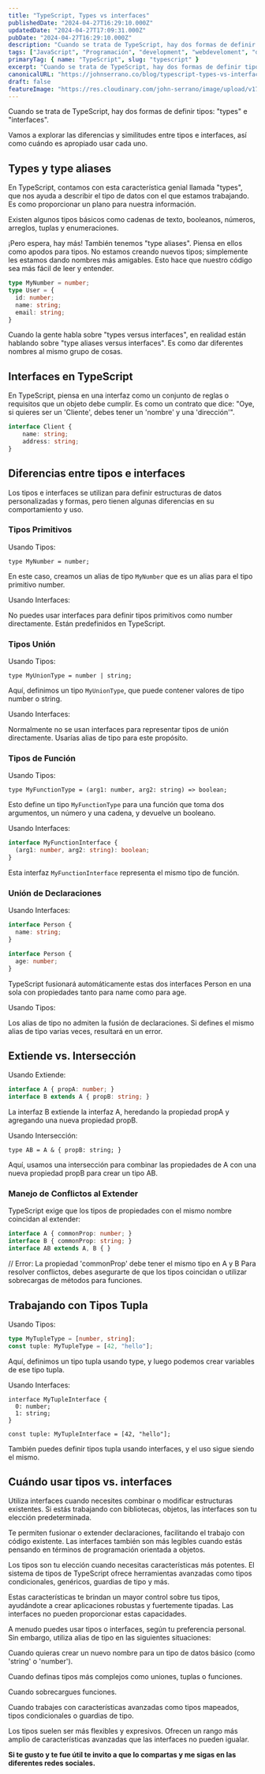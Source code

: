 ```yaml
---
title: "TypeScript, Types vs interfaces"
publishedDate: "2024-04-27T16:29:10.000Z"
updatedDate: "2024-04-27T17:09:31.000Z"
pubDate: "2024-04-27T16:29:10.000Z"
description: "Cuando se trata de TypeScript, hay dos formas de definir tipos: 'types' e 'interfaces'. Vamos a explorar las diferencias y similitudes entre tipos e interfaces, así como cuándo es apropiado usar cada uno."
tags: ["JavaScript", "Programación", "development", "webdeveloment", "desarrollo-web", "JavaScript", "TypeScript"]
primaryTag: { name: "TypeScript", slug: "typescript" }
excerpt: "Cuando se trata de TypeScript, hay dos formas de definir tipos: 'types' e 'interfaces'. Vamos a explorar las diferencias y similitudes entre tipos e interfaces, así como cuándo es apropiado usar cada uno."
canonicalURL: "https://johnserrano.co/blog/typescript-types-vs-interfaces"
draft: false
featureImage: "https://res.cloudinary.com/john-serrano/image/upload/v1714237227/John%20Serrano/Blog%20Post/types-vs-interface/Dise%C3%B1o_sin_t%C3%ADtulo_fciqsh.png"
---
```


Cuando se trata de TypeScript, hay dos formas de definir tipos: "types" e "interfaces".

Vamos a explorar las diferencias y similitudes entre tipos e interfaces, así como cuándo es apropiado usar cada uno.

## Types y type aliases

En TypeScript, contamos con esta característica genial llamada "types", que nos ayuda a describir el tipo de datos con el que estamos trabajando. Es como proporcionar un plano para nuestra información.

Existen algunos tipos básicos como cadenas de texto, booleanos, números, arreglos, tuplas y enumeraciones.

¡Pero espera, hay más! También tenemos "type aliases". Piensa en ellos como apodos para tipos. No estamos creando nuevos tipos; simplemente les estamos dando nombres más amigables. Esto hace que nuestro código sea más fácil de leer y entender.

```ts
type MyNumber = number;
type User = {
  id: number;
  name: string;
  email: string;
}
```

Cuando la gente habla sobre "types versus interfaces", en realidad están hablando sobre "type aliases versus interfaces". Es como dar diferentes nombres al mismo grupo de cosas.

## Interfaces en TypeScript

En TypeScript, piensa en una interfaz como un conjunto de reglas o requisitos que un objeto debe cumplir. Es como un contrato que dice: "Oye, si quieres ser un 'Cliente', debes tener un 'nombre' y una 'dirección'".

```ts
interface Client { 
    name: string; 
    address: string;
}
```

## Diferencias entre tipos e interfaces
Los tipos e interfaces se utilizan para definir estructuras de datos personalizadas y formas, pero tienen algunas diferencias en su comportamiento y uso.

### Tipos Primitivos
Usando Tipos:

`type MyNumber = number;`

En este caso, creamos un alias de tipo `MyNumber` que es un alias para el tipo primitivo number.

Usando Interfaces:

No puedes usar interfaces para definir tipos primitivos como number directamente. Están predefinidos en TypeScript.

### Tipos Unión
Usando Tipos:

`type MyUnionType = number | string;`

Aquí, definimos un tipo `MyUnionType`, que puede contener valores de tipo number o string.

Usando Interfaces:

Normalmente no se usan interfaces para representar tipos de unión directamente. Usarías alias de tipo para este propósito.

### Tipos de Función
Usando Tipos:

`type MyFunctionType = (arg1: number, arg2: string) => boolean;`

Esto define un tipo `MyFunctionType` para una función que toma dos argumentos, un número y una cadena, y devuelve un booleano.

Usando Interfaces:

```ts
interface MyFunctionInterface {
  (arg1: number, arg2: string): boolean;
}
```
Esta interfaz `MyFunctionInterface` representa el mismo tipo de función.

### Unión de Declaraciones
Usando Interfaces:

```ts
interface Person {
  name: string;
}
```

```ts
interface Person {
  age: number;
}
```

TypeScript fusionará automáticamente estas dos interfaces Person en una sola con propiedades tanto para name como para age.

Usando Tipos:

Los alias de tipo no admiten la fusión de declaraciones. Si defines el mismo alias de tipo varias veces, resultará en un error.

## Extiende vs. Intersección
Usando Extiende:

```ts
interface A { propA: number; }
interface B extends A { propB: string; }
```

La interfaz B extiende la interfaz A, heredando la propiedad propA y agregando una nueva propiedad propB.

Usando Intersección:

`type AB = A & { propB: string; }`

Aquí, usamos una intersección para combinar las propiedades de A con una nueva propiedad propB para crear un tipo AB.

### Manejo de Conflictos al Extender

TypeScript exige que los tipos de propiedades con el mismo nombre coincidan al extender:

```ts
interface A { commonProp: number; }
interface B { commonProp: string; }
interface AB extends A, B { }
```
// Error: La propiedad 'commonProp' debe tener el mismo tipo en A y B
Para resolver conflictos, debes asegurarte de que los tipos coincidan o utilizar sobrecargas de métodos para funciones.

## Trabajando con Tipos Tupla
Usando Tipos:

```ts
type MyTupleType = [number, string];
const tuple: MyTupleType = [42, "hello"];
```

Aquí, definimos un tipo tupla usando type, y luego podemos crear variables de ese tipo tupla.

Usando Interfaces:

```
interface MyTupleInterface {
  0: number;
  1: string;
}
```

`const tuple: MyTupleInterface = [42, "hello"];`

También puedes definir tipos tupla usando interfaces, y el uso sigue siendo el mismo.


## Cuándo usar tipos vs. interfaces

Utiliza interfaces cuando necesites combinar o modificar estructuras existentes. Si estás trabajando con bibliotecas, objetos, las interfaces son tu elección predeterminada.

Te permiten fusionar o extender declaraciones, facilitando el trabajo con código existente. Las interfaces también son más legibles cuando estás pensando en términos de programación orientada a objetos.

Los tipos son tu elección cuando necesitas características más potentes. El sistema de tipos de TypeScript ofrece herramientas avanzadas como tipos condicionales, genéricos, guardias de tipo y más.

Estas características te brindan un mayor control sobre tus tipos, ayudándote a crear aplicaciones robustas y fuertemente tipadas. Las interfaces no pueden proporcionar estas capacidades.

A menudo puedes usar tipos o interfaces, según tu preferencia personal. Sin embargo, utiliza alias de tipo en las siguientes situaciones:

Cuando quieras crear un nuevo nombre para un tipo de datos básico (como 'string' o 'number').

Cuando definas tipos más complejos como uniones, tuplas o funciones.

Cuando sobrecargues funciones.

Cuando trabajes con características avanzadas como tipos mapeados, tipos condicionales o guardias de tipo.

Los tipos suelen ser más flexibles y expresivos. Ofrecen un rango más amplio de características avanzadas que las interfaces no pueden igualar.

**Si te gusto y te fue útil te invito a que lo compartas y me sigas en las diferentes redes sociales.**
